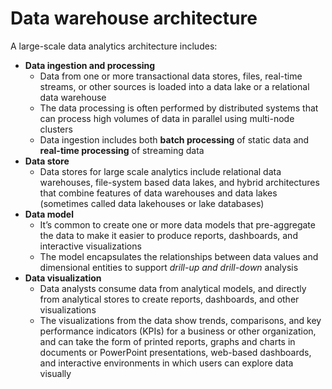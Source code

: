 # Data warehouse architecture

A large-scale data analytics architecture includes:
- **Data ingestion and processing**
    - Data from one or more transactional data stores, files, real-time streams, or other sources is loaded into a data lake or a relational data warehouse 
    - The data processing is often performed by distributed systems that can process high volumes of data in parallel using multi-node clusters
    - Data ingestion includes both **batch processing** of static data and **real-time processing** of streaming data
- **Data store**
    - Data stores for large scale analytics include relational data warehouses, file-system based data lakes, and hybrid architectures that combine features of data warehouses and data lakes (sometimes called data lakehouses or lake databases)
- **Data model**
    - It’s common to create one or more data models that pre-aggregate the data to make it easier to produce reports, dashboards, and interactive visualizations
    - The model encapsulates the relationships between data values and dimensional entities to support *drill-up and drill-down* analysis
- **Data visualization** 
    - Data analysts consume data from analytical models, and directly from analytical stores to create reports, dashboards, and other visualizations
    - The visualizations from the data show trends, comparisons, and key performance indicators (KPIs) for a business or other organization, and can take the form of printed reports, graphs and charts in documents or PowerPoint presentations, web-based dashboards, and interactive environments in which users can explore data visually